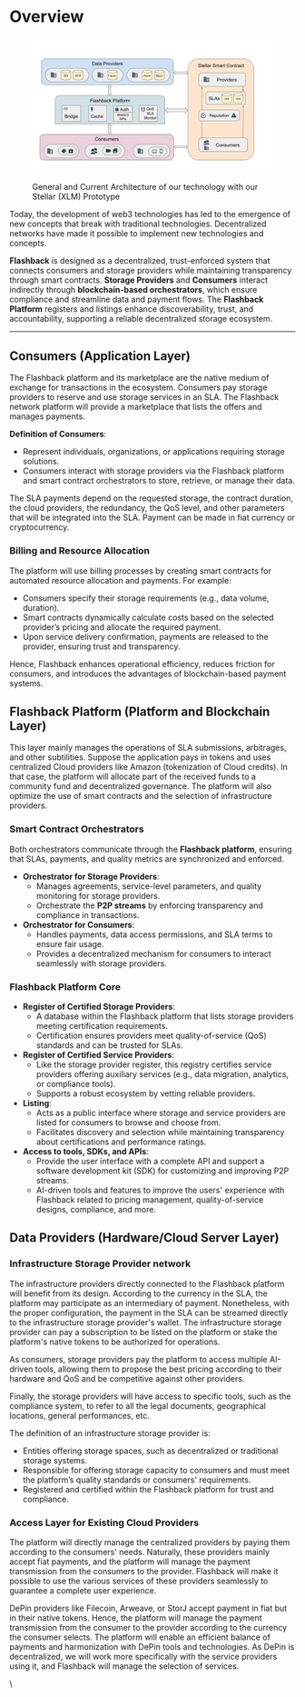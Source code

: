 # Overview

<figure><img src="../../.gitbook/assets/Flashback Network Design.pptx (1).jpg" alt=""><figcaption><p>General and Current Architecture of our technology with our Stellar (XLM) Prototype</p></figcaption></figure>

Today, the development of web3 technologies has led to the emergence of new concepts that break with traditional technologies. Decentralized networks have made it possible to implement new technologies and concepts.

**Flashback** is designed as a decentralized, trust-enforced system that connects consumers and storage providers while maintaining transparency through smart contracts. **Storage Providers** and **Consumers** interact indirectly through **blockchain-based orchestrators**, which ensure compliance and streamline data and payment flows. The **Flashback Platform** registers and listings enhance discoverability, trust, and accountability, supporting a reliable decentralized storage ecosystem.

***

## **Consumers (Application Layer)**

The Flashback platform and its marketplace are the native medium of exchange for transactions in the ecosystem. Consumers pay storage providers to reserve and use storage services in an SLA. The Flashback network platform will provide a marketplace that lists the offers and manages payments.&#x20;

**Definition of Consumers**:

* Represent individuals, organizations, or applications requiring storage solutions.&#x20;
* Consumers interact with storage providers via the Flashback platform and smart contract orchestrators to store, retrieve, or manage their data.

The SLA payments depend on the requested storage, the contract duration, the cloud providers, the redundancy, the QoS level, and other parameters that will be integrated into the SLA. Payment can be made in fiat currency or cryptocurrency.&#x20;

### **Billing and Resource Allocation**

The platform will use billing processes by creating smart contracts for automated resource allocation and payments. For example:

* Consumers specify their storage requirements (e.g., data volume, duration).
* Smart contracts dynamically calculate costs based on the selected provider’s pricing and allocate the required payment.
* Upon service delivery confirmation, payments are released to the provider, ensuring trust and transparency.

Hence, Flashback enhances operational efficiency, reduces friction for consumers, and introduces the advantages of blockchain-based payment systems.

## **Flashback Platform (Platform and Blockchain Layer)**

This layer mainly manages the operations of SLA submissions, arbitrages, and other subtilities. Suppose the application pays in tokens and uses centralized Cloud providers like Amazon (tokenization of Cloud credits). In that case, the platform will allocate part of the received funds to a community fund and decentralized governance. The platform will also optimize the use of smart contracts and the selection of infrastructure providers.

### **Smart Contract Orchestrators**

Both orchestrators communicate through the **Flashback platform**, ensuring that SLAs, payments, and quality metrics are synchronized and enforced.

* **Orchestrator for Storage Providers**:
  * Manages agreements, service-level parameters, and quality monitoring for storage providers.
  * Orchestrate the **P2P streams** by enforcing transparency and compliance in transactions.
* **Orchestrator for Consumers**:
  * Handles payments, data access permissions, and SLA terms to ensure fair usage.
  * Provides a decentralized mechanism for consumers to interact seamlessly with storage providers.

### **Flashback Platform Core**

* **Register of Certified Storage Providers**:
  * A database within the Flashback platform that lists storage providers meeting certification requirements.
  * Certification ensures providers meet quality-of-service (QoS) standards and can be trusted for SLAs.
* **Register of Certified Service Providers**:
  * Like the storage provider register, this registry certifies service providers offering auxiliary services (e.g., data migration, analytics, or compliance tools).
  * Supports a robust ecosystem by vetting reliable providers.
* **Listing**:
  * Acts as a public interface where storage and service providers are listed for consumers to browse and choose from.
  * Facilitates discovery and selection while maintaining transparency about certifications and performance ratings.
* **Access to tools, SDKs, and APIs**:
  * Provide the user interface with a complete API and support a software development kit (SDK) for customizing and improving P2P streams.&#x20;
  * AI-driven tools and features to improve the users' experience with Flashback related to pricing management, quality-of-service designs, compliance, and more.

## **Data Providers (Hardware/Cloud Server Layer)**

### **Infrastructure Storage Provider network**

The infrastructure providers directly connected to the Flashback platform will benefit from its design. According to the currency in the SLA, the platform may participate as an intermediary of payment. Nonetheless, with the proper configuration, the payment in the SLA can be streamed directly to the infrastructure storage provider's wallet. The infrastructure storage provider can pay a subscription to be listed on the platform or stake the platform's native tokens to be authorized for operations.&#x20;

As consumers, storage providers pay the platform to access multiple AI-driven tools, allowing them to propose the best pricing according to their hardware and QoS and be competitive against other providers.

Finally, the storage providers will have access to specific tools, such as the compliance system, to refer to all the legal documents, geographical locations, general performances, etc.

The definition of an infrastructure storage provider is:

* Entities offering storage spaces, such as decentralized or traditional storage systems.&#x20;
* Responsible for offering storage capacity to consumers and must meet the platform’s quality standards or consumers' requirements.&#x20;
* Registered and certified within the Flashback platform for trust and compliance.

### **Access Layer for Existing Cloud Providers**

The platform will directly manage the centralized providers by paying them according to the consumers' needs. Naturally, these providers mainly accept fiat payments, and the platform will manage the payment transmission from the consumers to the provider. Flashback will make it possible to use the various services of these providers seamlessly to guarantee a complete user experience.&#x20;

DePin providers like Filecoin, Arweave, or StorJ accept payment in fiat but in their native tokens. Hence, the platform will manage the payment transmission from the consumer to the provider according to the currency the consumer selects. The platform will enable an efficient balance of payments and harmonization with DePin tools and technologies. As DePin is decentralized, we will work more specifically with the service providers using it, and Flashback will manage the selection of services.

\
